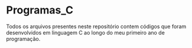 # Programas_C
Todos os arquivos presentes neste repositório contem códigos que foram desenvolvidos em linguagem C ao longo do meu primeiro ano de programação.
